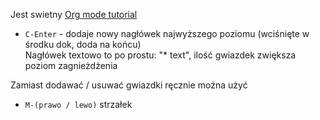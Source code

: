 Jest swietny [Org mode tutorial](https://www.youtube.com/watch?v=S4f-GUxu3CY)

- `C-Enter` - dodaje nowy nagłówek najwyższego poziomu (wciśnięte w środku dok, doda na końcu)
  <br/>Nagłówek textowo to po prostu: "* text", ilość gwiazdek zwiększa poziom zagnieżdżenia

Zamiast dodawać / usuwać gwiazdki ręcznie można użyć
- `M-(prawo / lewo)` strzałek
